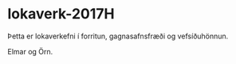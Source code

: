 # lokaverk-2017H
Þetta er lokaverkefni í forritun, gagnasafnsfræði og vefsíðuhönnun.

Elmar og Örn.
